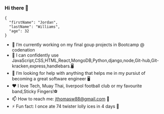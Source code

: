 ### Hi there 👋


<!-- **jthomasw88/jthomasw88** is a ✨ _special_ ✨ repository because its `README.md` (this file) appears on your GitHub profile. -->

```
{
  "firstName": "Jordan",
  "lastName": "Williams",
  "age": 32
}
```

- 🔭 I’m currently working on my final goup projects in Bootcamp @ codenation
- 🌱 I can confidently use JavaScript,CSS,HTML,React,MongoDB,Python,django,node,Git-hub,Git-kracken,express,handlebars.🖥️
- 🤔 I’m looking for help with anything that helps me in my pursiut of becoming a great software engineer 🖥️ 
- ❤️ I love Tech, Muay Thai, liverpool football club or my favourite band,Sticky Fingers!⚽
- 📫 How to reach me: jthomasw88@gmail.com 📧
- ⚡ Fun fact: I once ate 74 twister lolly ices in 4 days 🍭

